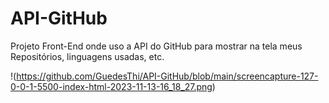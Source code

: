 # API-GitHub
Projeto Front-End onde uso a API do GitHub para mostrar na tela meus Repositórios, linguagens usadas, etc.

!(https://github.com/GuedesThi/API-GitHub/blob/main/screencapture-127-0-0-1-5500-index-html-2023-11-13-16_18_27.png)
